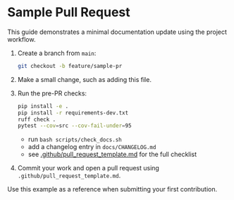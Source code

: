 # Sample Pull Request

This guide demonstrates a minimal documentation update using the project workflow.

1. Create a branch from `main`:

    ```bash
    git checkout -b feature/sample-pr
    ```

2. Make a small change, such as adding this file.
3. Run the pre-PR checks:

    ```bash
    pip install -e .
    pip install -r requirements-dev.txt
    ruff check .
    pytest --cov=src --cov-fail-under=95
    ```

    - run `bash scripts/check_docs.sh`
    - add a changelog entry in `docs/CHANGELOG.md`
    - see [.github/pull_request_template.md](../.github/pull_request_template.md) for the full checklist

4. Commit your work and open a pull request using `.github/pull_request_template.md`.

Use this example as a reference when submitting your first contribution.
